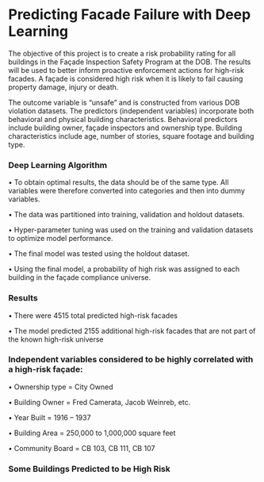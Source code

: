# Predicting Facade Failure with Deep Learning

The objective of this project is to create a risk probability rating for all buildings in the Façade Inspection Safety Program at the DOB. The results will be used to better inform proactive enforcement actions for high-risk facades. A façade is considered high risk when it is likely to fail causing property damage, injury or death.

The outcome variable is “unsafe” and is constructed from various DOB violation datasets. The predictors (independent variables) incorporate both behavioral and physical building characteristics. Behavioral predictors include building owner, façade inspectors and ownership type. Building characteristics include age, number of stories, square footage and building type. 

### Deep Learning Algorithm

•	To obtain optimal results, the data should be of the same type. All variables were therefore converted into categories and then into dummy variables.

•	The data was partitioned into training, validation and holdout datasets.

•	Hyper-parameter tuning was used on the training and validation datasets to optimize model performance.

•	The final model was tested using the holdout dataset.

•	Using the final model, a probability of high risk was assigned to each building in the façade compliance universe.

### Results

•	There were 4515 total predicted high-risk facades

•	The model predicted 2155 additional high-risk facades that are not part of the known high-risk universe

### Independent variables considered to be highly correlated with a high-risk façade:

•	Ownership type = City Owned

•	Building Owner = Fred Camerata, Jacob Weinreb, etc.

•	Year Built = 1916 – 1937

•	Building Area = 250,000 to 1,000,000 square feet

•	Community Board = CB 103, CB 111, CB 107

### Some Buildings Predicted to be High Risk

